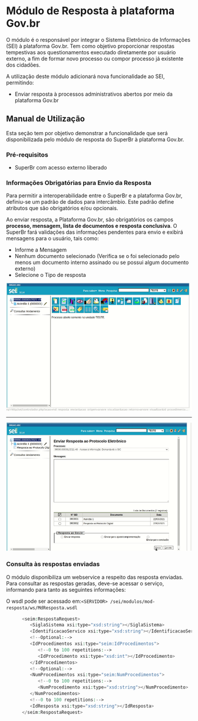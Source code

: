 # Módulo de Resposta à plataforma Gov.br

O módulo é o responsável por integrar o Sistema Eletrônico de Informações (SEI) à plataforma Gov.br. Tem como objetivo proporcionar respostas tempestivas aos questionamentos executado diretamente por usuário externo, a fim de formar novo processo ou compor processo já existente dos cidadões.


A utilização deste módulo adicionará nova funcionalidade ao SEI, permitindo:
 - Enviar resposta à processos administrativos abertos por meio da plataforma Gov.br

## Manual de Utilização

Esta seção tem por objetivo demonstrar a funcionalidade que será disponibilizada pelo módulo de resposta do SuperBr à plataforma Gov.br.

### Pré-requisitos
- SuperBr com acesso externo liberado

### Informações Obrigatórias para Envio da Resposta

Para permitir a interoperabilidade entre o SuperBr e a plataforma Gov.br, definiu-se um padrão de dados para intercâmbio. Este padrão define atributos que são obrigatórios e/ou opcionais.

Ao enviar resposta, a Plataforma Gov.br, são obrigatórios os campos **processo, mensagem, lista de documentos e resposta conclusiva**. O SuperBr fará validações das informações pendentes para envio e exibirá mensagens para o usuário, tais como:

- Informe a Mensagem
- Nenhum documento selecionado (Verifica se o foi selecionado pelo menos um documento interno assinado ou se possui algum documento externo)
- Selecione o Tipo de resposta

![Tela de envio de resposta](imagens/tela_mod_resposta.gif)

---

![Validação dos Campos obrigatórios no momento do envio da resposta](imagens/mod_resposta_validacoes.gif)

### Consulta às respostas enviadas

O módulo disponibiliza um webservice a respeito das resposta enviadas. Para consultar as respostas geradas, deve-se acessar o serviço, informando para tanto as seguintes informações:

O wsdl pode ser acessado em:```<SERVIDOR> /sei/modulos/mod-resposta/ws/MdResposta.wsdl```

```php
      <seim:RespostaRequest>
         <SiglaSistema xsi:type="xsd:string"></SiglaSistema>
         <IdentificacaoServico xsi:type="xsd:string"></IdentificacaoServico>
         <!--Optional:-->
         <IdProcedimentos xsi:type="seim:IdProcedimentos">
            <!--0 to 100 repetitions:-->
            <IdProcedimento xsi:type="xsd:int"></IdProcedimento>
         </IdProcedimentos>
         <!--Optional:-->
         <NumProcedimentos xsi:type="seim:NumProcedimentos">
            <!--0 to 100 repetitions:-->
            <NumProcedimento xsi:type="xsd:string"></NumProcedimento>
         </NumProcedimentos>
         <!--0 to 100 repetitions:-->
         <IdResposta xsi:type="xsd:string"></IdResposta>
      </seim:RespostaRequest>
```